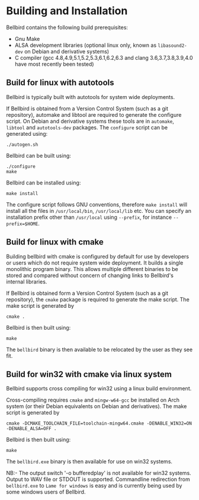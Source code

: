 Building and Installation
=========================

Bellbird contains the following build prerequisites:
  - Gnu Make
  - ALSA development libraries (optional linux only, known as `libasound2-dev` on Debian and derivative systems)
  - C compiler (gcc 4.8,4.9,5.1,5.2,5.3,6.1,6.2,6.3 and clang 3.6,3.7,3.8,3.9,4.0 have most recently been tested)

## Build for linux with autotools

Bellbird is typically built with autotools for system wide deployments.

If Bellbird is obtained from a Version Control System (such as a git repository),
automake and libtool are required to generate the configure script. On Debian
and derivative systems these tools are in `automake`, `libtool` and `autotools-dev`
packages. The `configure` script can be generated using:

    ./autogen.sh

Bellbird can be built using:

    ./configure
    make

Bellbird can be installed using:

    make install

The configure script follows GNU conventions, therefore `make install`
will install all the files in `/usr/local/bin`, `/usr/local/lib` etc.
You can specify an installation prefix other than `/usr/local` using
`--prefix`, for instance `--prefix=$HOME`.

## Build for linux with cmake

Building bellbird with cmake is configured by default for use by developers
or users which do not require system wide deployment. It builds a single monolithic
program binary. This allows multiple different binaries to be stored and compared without
concern of changing links to Bellbird's internal libraries.

If Bellbird is obtained form a Version Control System (such as a git repository),
the `cmake` package is required to generate the make script. The make script is generated by

    cmake .

Bellbird is then built using:

    make

The `bellbird` binary is then available to be relocated by the user as they see fit.

## Build for win32 with cmake via linux system

Bellbird supports cross compiling for win32 using a linux build environment.

Cross-compiling requires `cmake` and `mingw-w64-gcc` be installed on Arch system (or their Debian
equivalents on Debian and derivatives). The make script is generated by

    cmake -DCMAKE_TOOLCHAIN_FILE=toolchain-mingw64.cmake -DENABLE_WIN32=ON -DENABLE_ALSA=OFF .

Bellbird is then built using:

    make

The `bellbird.exe` binary is then available for use on win32 systems.

NB:- The output switch '-o bufferedplay' is not available for win32 systems. Output to WAV file or STDOUT is
supported. Commandline redirection from `bellbird.exe` to `Lame for windows` is easy and is currently
being used by some windows users of Bellbird.

